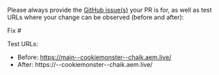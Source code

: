Please always provide the [GitHub issue(s)](../issues) your PR is for, as well as test URLs where your change can be observed (before and after):

Fix #<gh-issue-id>

Test URLs:
- Before: https://main--cookiemonster--chaik.aem.live/
- After: https://<branch>--cookiemonster--chaik.aem.live/
